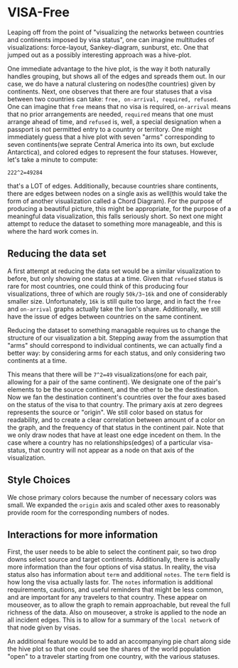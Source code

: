# VISA-Free

Leaping off from the point of "visualizing the networks between countries and continents imposed by visa status", one can imagine multitudes of visualizations: force-layout, Sankey-diagram, sunburst, etc. One that jumped out as a possibly interesting approach was a hive-plot.

One immediate advantage to the hive plot, is the way it both naturally handles grouping, but shows all of the edges and spreads them out. In our case, we do have a natural clustering on nodes(the countries) given by continents. Next, one observes that there are four statuses that a visa between two countries can take: `free, on-arrival, required, refused`. One can imagine that `free` means that no visa is required, `on-arrival` means that no prior arrangements are needed, `required` means that one must arrange ahead of time, and `refused` is, well, a special designation when a passport is not permitted entry to a country or territory. One might immediately guess that a hive plot with seven "arms" corresponding to seven continents(we seprate Central America into its own, but exclude Antarctica), and colored edges to represent the four statuses. However, let's take a minute to compute:

```
222^2=49284
``` 

that's a LOT of edges. Additionally, because countries share continents, there are edges between nodes on a single axis as well(this would take the form of another visualization called a Chord Diagram). For the purpose of producing a beautiful picture, this might be appropriate, for the purpose of a meaningful data visualization, this falls seriously short. So next one might attempt to reduce the dataset to something more manageable, and this is where the hard work comes in. 

## Reducing the data set

A first attempt at reducing the data set would be a similar visualization to before, but only showing one status at a time. Given that `refused` status is rare for most countries, one could think of this producing four visualizations, three of which are rougly `50k/3~16k` and one of considerably smaller size. Unfortunately, `16k` is still quite too large, and in fact the `free` and `on-arrival` graphs actually take the lion's share. Additionally, we still have the issue of edges between countries on the same continent. 

Reducing the dataset to something managable requires us to change the structure of our visualization a bit. Stepping away from the assumption that "arms" should correspond to individual continents, we can actually find a better way: by considering arms for each status, and only considering two continents at a time. 

This means that there will be `7^2=49` visualizations(one for each pair, allowing for a pair of the same continent). We designate one of the pair's elements to be the source continent, and the other to be the destination. Now we fan the destination continent's countries over the four axes based on the status of the visa to that country. The primary axis at zero degrees represents the source or "origin". We still color based on status for readability, and to create a clear correlation between amount of a color on the graph, and the frequency of that status in the continent pair. Note that we only draw nodes that have at least one edge incedent on them. In the case where a country has no relationships(edges) of a particular visa-status, that country will not appear as a node on that axis of the visualization.

## Style Choices

We chose primary colors because the number of necessary colors was small. We expanded the `origin` axis and scaled other axes to reasonably provide room for the corresponding numbers of nodes.

## Interactions for more information

First, the user needs to be able to select the continent pair, so two drop downs select source and target continents. Additionally, there is actually more information than the four options of visa status. In reality, the visa status also has information about `term` and additional `notes`. The `term` field is how long the visa actually lasts for. The `notes` information is additional requirements, cautions, and useful reminders that might be less common, and are important for any travelers to that country. These appear on mouseover, as to allow the graph to remain approachable, but reveal the full richness of the data. Also on mouseover, a stroke is applied to the node an all incident edges. This is to allow for a summary of the `local network` of that node given by visas. 

An additional feature would be to add an accompanying pie chart along side the hive plot so that one could see the shares of the world population "open" to a traveler starting from one country, with the various statuses.